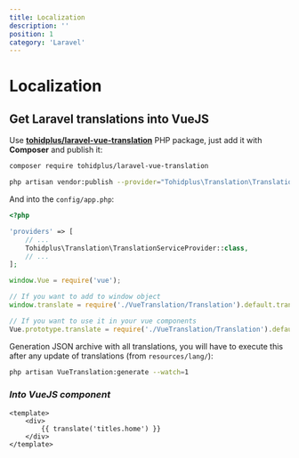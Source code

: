 ```yaml
---
title: Localization
description: ''
position: 1
category: 'Laravel'
---
```


# Localization

## **Get Laravel translations into VueJS**

Use [**tohidplus/laravel-vue-translation**](https://github.com/tohidplus/laravel-vue-translation) PHP package, just add it with **Composer** and publish it:

```bash
composer require tohidplus/laravel-vue-translation

php artisan vendor:publish --provider="Tohidplus\Translation\TranslationServiceProvider"
```

And into the `config/app.php`:

<vue-code-info ext="php" path="config/app.php"></vue-code-info>

```php
<?php

'providers' => [
    // ...
    Tohidplus\Translation\TranslationServiceProvider::class,
    // ...
];
```

<vue-code-info ext="js" path="resources/js/app.js"></vue-code-info>

```js
window.Vue = require('vue');

// If you want to add to window object
window.translate = require('./VueTranslation/Translation').default.translate;

// If you want to use it in your vue components
Vue.prototype.translate = require('./VueTranslation/Translation').default.translate;
```

Generation JSON archive with all translations, you will have to execute this after any update of translations (from `resources/lang/`):

```bash
php artisan VueTranslation:generate --watch=1
```

### *Into VueJS component*

<vue-code-info ext="vue" path="/resources/js/components/my-component.vue"></vue-code-info>

```vue
<template>
    <div>
        {{ translate('titles.home') }}
    </div>
</template>
```
